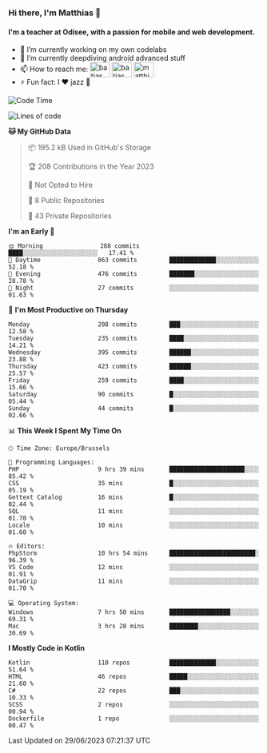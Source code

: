 ### Hi there, I'm Matthias 👋

#### I'm a teacher at Odisee, with a passion for mobile and web development.

- 🔭 I’m currently working on my own codelabs
- 🌱 I’m currently deepdiving android advanced stuff
- 📫 How to reach me: <a href="https://dev.to/batjas" target="_blank"><img align="center" src="https://raw.githubusercontent.com/rahuldkjain/github-profile-readme-generator/master/src/images/icons/Social/devto.svg" alt="batjas" height="30" width="40" /></a>
<a href="https://twitter.com/batjas" target="_blank"><img align="center" src="https://raw.githubusercontent.com/rahuldkjain/github-profile-readme-generator/master/src/images/icons/Social/twitter.svg" alt="batjas" height="30" width="40" /></a>
<a href="https://linkedin.com/in/matthiasdruwé" target="_blank"><img align="center" src="https://raw.githubusercontent.com/rahuldkjain/github-profile-readme-generator/master/src/images/icons/Social/linked-in-alt.svg" alt="matthiasdruwé" height="30" width="40" /></a>
- ⚡ Fun fact: I ❤ jazz 🎷


<!--START_SECTION:waka-->
![Code Time](http://img.shields.io/badge/Code%20Time-806%20hrs%2057%20mins-blue)

![Lines of code](https://img.shields.io/badge/From%20Hello%20World%20I%27ve%20Written-1.8%20million%20lines%20of%20code-blue)

**🐱 My GitHub Data** 

> 📦 195.2 kB Used in GitHub's Storage 
 > 
> 🏆 208 Contributions in the Year 2023
 > 
> 🚫 Not Opted to Hire
 > 
> 📜 8 Public Repositories 
 > 
> 🔑 43 Private Repositories 
 > 
**I'm an Early 🐤** 

```text
🌞 Morning                288 commits         ████░░░░░░░░░░░░░░░░░░░░░   17.41 % 
🌆 Daytime                863 commits         █████████████░░░░░░░░░░░░   52.18 % 
🌃 Evening                476 commits         ███████░░░░░░░░░░░░░░░░░░   28.78 % 
🌙 Night                  27 commits          ░░░░░░░░░░░░░░░░░░░░░░░░░   01.63 % 
```
📅 **I'm Most Productive on Thursday** 

```text
Monday                   208 commits         ███░░░░░░░░░░░░░░░░░░░░░░   12.58 % 
Tuesday                  235 commits         ████░░░░░░░░░░░░░░░░░░░░░   14.21 % 
Wednesday                395 commits         ██████░░░░░░░░░░░░░░░░░░░   23.88 % 
Thursday                 423 commits         ██████░░░░░░░░░░░░░░░░░░░   25.57 % 
Friday                   259 commits         ████░░░░░░░░░░░░░░░░░░░░░   15.66 % 
Saturday                 90 commits          █░░░░░░░░░░░░░░░░░░░░░░░░   05.44 % 
Sunday                   44 commits          █░░░░░░░░░░░░░░░░░░░░░░░░   02.66 % 
```


📊 **This Week I Spent My Time On** 

```text
🕑︎ Time Zone: Europe/Brussels

💬 Programming Languages: 
PHP                      9 hrs 39 mins       █████████████████████░░░░   85.42 % 
CSS                      35 mins             █░░░░░░░░░░░░░░░░░░░░░░░░   05.19 % 
Gettext Catalog          16 mins             █░░░░░░░░░░░░░░░░░░░░░░░░   02.44 % 
SQL                      11 mins             ░░░░░░░░░░░░░░░░░░░░░░░░░   01.70 % 
Locale                   10 mins             ░░░░░░░░░░░░░░░░░░░░░░░░░   01.60 % 

🔥 Editors: 
PhpStorm                 10 hrs 54 mins      ████████████████████████░   96.39 % 
VS Code                  12 mins             ░░░░░░░░░░░░░░░░░░░░░░░░░   01.91 % 
DataGrip                 11 mins             ░░░░░░░░░░░░░░░░░░░░░░░░░   01.70 % 

💻 Operating System: 
Windows                  7 hrs 50 mins       █████████████████░░░░░░░░   69.31 % 
Mac                      3 hrs 28 mins       ████████░░░░░░░░░░░░░░░░░   30.69 % 
```

**I Mostly Code in Kotlin** 

```text
Kotlin                   110 repos           █████████████░░░░░░░░░░░░   51.64 % 
HTML                     46 repos            █████░░░░░░░░░░░░░░░░░░░░   21.60 % 
C#                       22 repos            ███░░░░░░░░░░░░░░░░░░░░░░   10.33 % 
SCSS                     2 repos             ░░░░░░░░░░░░░░░░░░░░░░░░░   00.94 % 
Dockerfile               1 repo              ░░░░░░░░░░░░░░░░░░░░░░░░░   00.47 % 
```




 Last Updated on 29/06/2023 07:21:37 UTC
<!--END_SECTION:waka-->
